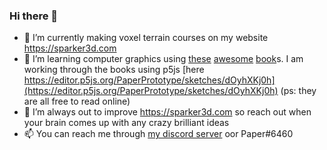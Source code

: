 ### Hi there 👋

<!--
**PaperPrototype/PaperPrototype** is a ✨ _special_ ✨ repository because its `README.md` (this file) appears on your GitHub profile.

Here are some ideas to get you started:

- 🔭 I’m currently working on ...
- 🌱 I’m currently learning ...
- 👯 I’m looking to collaborate on ...
- 🤔 I’m looking for help with ...
- 💬 Ask me about ...
- 📫 How to reach me: ...
- 😄 Pronouns: ...
- ⚡ Fun fact: ...
-->

- 🔭 I’m currently making voxel terrain courses on my website https://sparker3d.com
- 🌱 I’m learning computer graphics using [these](https://gabrielgambetta.com/computer-graphics-from-scratch/) [awesome](https://gamemath.com/) [book](https://www.pbrt.org/)s. I am working through the books using p5js [here https://editor.p5js.org/PaperPrototype/sketches/dOyhXKj0h](https://editor.p5js.org/PaperPrototype/sketches/dOyhXKj0h) (ps: they are all free to read online)
- 🤔 I’m always out to improve https://sparker3d.com so reach out when your brain comes up with any crazy brilliant ideas
- 📫 You can reach me through [my discord server](https://discord.gg/QhqTE4t2tR) oor Paper#6460
